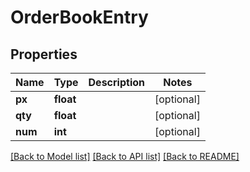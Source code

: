 # OrderBookEntry

## Properties
Name | Type | Description | Notes
------------ | ------------- | ------------- | -------------
**px** | **float** |  | [optional] 
**qty** | **float** |  | [optional] 
**num** | **int** |  | [optional] 

[[Back to Model list]](../README.md#documentation-for-models) [[Back to API list]](../README.md#documentation-for-api-endpoints) [[Back to README]](../README.md)


